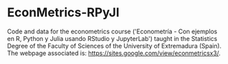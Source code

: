# EconMetrics-RPyJl
Code and data for the econometrics course ('Econometría - Con ejemplos en R, Python y Julia usando RStudio y JupyterLab') taught in the Statistics Degree of the Faculty of Sciences of the University of Extremadura (Spain).  The webpage associated is: https://sites.google.com/view/econmetricsx3/.
